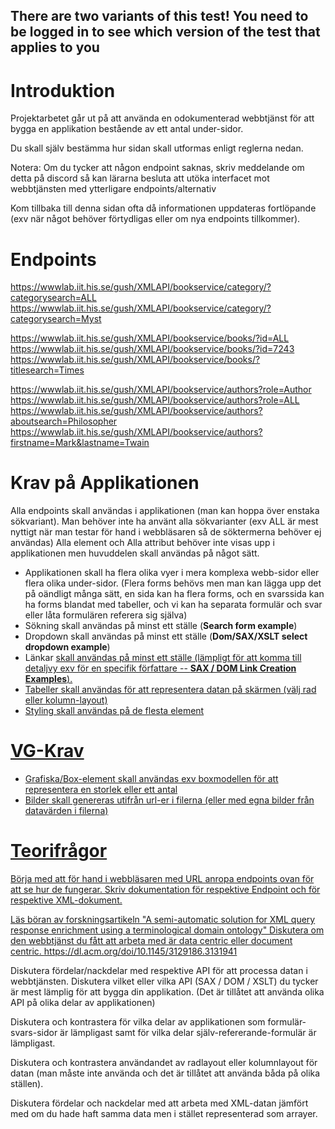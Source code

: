## There are two variants of this test! You need to be logged in to see which version of the test that applies to you

# Introduktion

Projektarbetet går ut på att använda en odokumenterad webbtjänst för att bygga en applikation bestående av ett antal under-sidor.

Du skall själv bestämma hur sidan skall utformas enligt reglerna nedan.

Notera: Om du tycker att någon endpoint saknas, skriv meddelande om detta på discord så kan lärarna besluta att utöka interfacet mot webbtjänsten med ytterligare endpoints/alternativ

Kom tillbaka till denna sidan ofta då informationen uppdateras fortlöpande (exv när något behöver förtydligas eller om nya endpoints tillkommer).

# Endpoints

https://wwwlab.iit.his.se/gush/XMLAPI/bookservice/category/?categorysearch=ALL
https://wwwlab.iit.his.se/gush/XMLAPI/bookservice/category/?categorysearch=Myst

https://wwwlab.iit.his.se/gush/XMLAPI/bookservice/books/?id=ALL
https://wwwlab.iit.his.se/gush/XMLAPI/bookservice/books/?id=7243
https://wwwlab.iit.his.se/gush/XMLAPI/bookservice/books/?titlesearch=Times

https://wwwlab.iit.his.se/gush/XMLAPI/bookservice/authors?role=Author
https://wwwlab.iit.his.se/gush/XMLAPI/bookservice/authors?role=ALL
https://wwwlab.iit.his.se/gush/XMLAPI/bookservice/authors?aboutsearch=Philosopher
https://wwwlab.iit.his.se/gush/XMLAPI/bookservice/authors?firstname=Mark&lastname=Twain

# Krav på Applikationen

Alla endpoints skall användas i applikationen (man kan hoppa över enstaka sökvariant). 
Man behöver inte ha använt alla sökvarianter (exv ALL är mest nyttigt när man testar för hand i webbläsaren så de söktermerna behöver ej användas)
Alla element och Alla attribut behöver inte visas upp i applikationen men huvuddelen skall användas på något sätt.

* Applikationen skall ha flera olika vyer i mera komplexa webb-sidor eller flera olika under-sidor. (Flera forms behövs men man kan lägga upp det på oändligt många sätt, en sida kan ha flera forms, och en svarssida kan ha forms blandat med tabeller, och vi kan ha separata formulär och svar eller låta formulären referera sig själva)
* Sökning skall användas på minst ett ställe (**Search form example**)
* Dropdown skall användas på minst ett ställe (**Dom/SAX/XSLT select dropdown example**)
* Länkar <a href='test.php?id=7243'> skall användas på minst ett ställe (lämpligt för att komma till detaljvy exv för en specifik författare -- **SAX / DOM Link Creation Examples**).
* Tabeller skall användas för att representera datan på skärmen (välj rad eller kolumn-layout)
* Styling skall användas på de flesta element
	
# VG-Krav

* Grafiska/Box-element skall användas exv boxmodellen för att representera en storlek eller ett antal
* Bilder skall genereras utifrån url-er i filerna (eller med egna bilder från datavärden i filerna)

# Teorifrågor

Börja med att för hand i webbläsaren med URL anropa endpoints ovan för att se hur de fungerar. Skriv dokumentation för respektive Endpoint och för respektive XML-dokument.

Läs böran av forskningsartikeln "A semi-automatic solution for XML query response enrichment using a terminological domain ontology"
Diskutera om den webbtjänst du fått att arbeta med är data centric eller document centric.
https://dl.acm.org/doi/10.1145/3129186.3131941

Diskutera fördelar/nackdelar med respektive API för att processa datan i webbtjänsten. Diskutera vilket eller vilka API (SAX / DOM / XSLT) du tycker är mest lämplig för att bygga din applikation. 
(Det är tillåtet att använda olika API på olika delar av applikationen)

Diskutera och kontrastera för vilka delar av applikationen som formulär-svars-sidor är lämpligast samt för vilka delar själv-refererande-formulär är lämpligast.

Diskutera och kontrastera användandet av radlayout eller kolumnlayout för datan (man måste inte använda och det är tillåtet att använda båda på olika ställen).

Diskutera fördelar och nackdelar med att arbeta med XML-datan jämfört med om du hade haft samma data men i stället representerad som arrayer.


